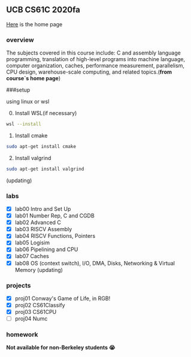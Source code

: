 ## UCB CS61C 2020fa

[Here](https://inst.eecs.berkeley.edu/~cs61c/fa20/) is the home page

### overview

The subjects covered in this course include: C and assembly language programming, translation of high-level programs into machine language, computer organization, caches, performance measurement, parallelism, CPU design, warehouse-scale computing, and related topics.(**from course`s home page**)

###setup

using linux or wsl

0. Install WSL(if necessary)
```bash
wsl --install
```
1. Install cmake
```bash
sudo apt-get install cmake
```
2. Install valgrind
```bash
sudo apt-get install valgrind
```

(updating)
### labs

- [x] lab00 Intro and Set Up
- [x] lab01 Number Rep, C and CGDB
- [x] lab02 Advanced C
- [x] lab03 RISCV Assembly
- [x] lab04 RISCV Functions, Pointers
- [x] lab05 Logisim
- [x] lab06 Pipelining and CPU
- [x] lab07 Caches
- [x] lab08 OS (context switch), I/O, DMA, Disks, Networking & Virtual Memory
(updating)

### projects
- [x] proj01 Conway's Game of Life, in RGB!
- [x] proj02 CS61Classify
- [x] proj03 CS61CPU
- [ ] proj04 Numc
### homework

**Not available for non-Berkeley students :sob:**

